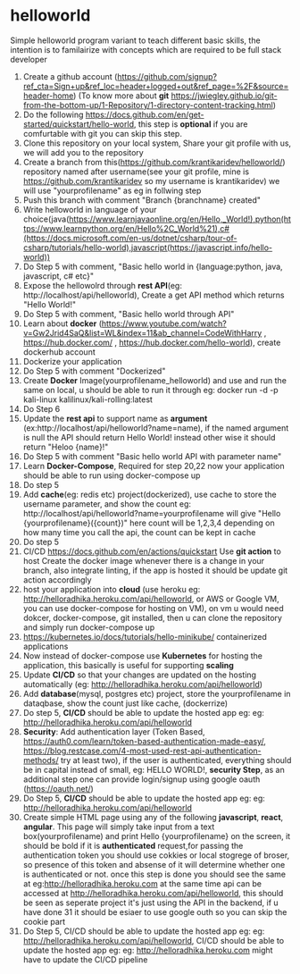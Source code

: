 # helloworld

Simple helloworld program variant to teach different basic skills, the intention is to familairize with concepts which are required to be full stack developer

1. Create a github account (https://github.com/signup?ref_cta=Sign+up&ref_loc=header+logged+out&ref_page=%2F&source=header-home) (To know more about **git** https://jwiegley.github.io/git-from-the-bottom-up/1-Repository/1-directory-content-tracking.html)
2. Do the following https://docs.github.com/en/get-started/quickstart/hello-world, this step is **optional** if you are comfurtable with git you can skip this step.
3. Clone this repository on your local system, Share your git profile with us, we will add you to the repository 
5. Create a branch from this(https://github.com/krantikaridev/helloworld/) repository named after username(see your git profile, mine is https://github.com/krantikaridev so my username is krantikaridev) we will use "yourprofilename" as eg in follwing step 
6. Push this branch with comment "Branch {branchname} created"
7. Write helloworld in language of your choice(java(https://www.learnjavaonline.org/en/Hello,_World!),python(https://www.learnpython.org/en/Hello%2C_World%21),c#(https://docs.microsoft.com/en-us/dotnet/csharp/tour-of-csharp/tutorials/hello-world),javascript(https://javascript.info/hello-world))
8. Do Step 5 with comment, "Basic hello world in {language:python, java, javascript, c# etc}" 
9. Expose the hellowolrd through **rest API**(eg: http://localhost/api/helloworld), Create a get API method which returns "Hello World!"
10. Do Step 5 with comment, "Basic hello world through API"
12. Learn about **docker** (https://www.youtube.com/watch?v=Gw2Jrid4SaQ&list=WL&index=11&ab_channel=CodeWithHarry , https://hub.docker.com/ , https://hub.docker.com/hello-world), create dockerhub account
13. Dockerize your application
14. Do Step 5 with comment "Dockerized"
15. Create **Docker** Image(yourprofilename_helloworld) and use and run the same on local, u should be able to run it through eg: docker run -d -p kali-linux kalilinux/kali-rolling:latest
16. Do Step 6
17. Update the **rest api** to support name as **argument** (ex:http://localhost/api/helloworld?name=name), if the named argument is null the API should return Hello World! instead other wise it should return "Heloo {name}!"
17. Do Step 5 with comment "Basic hello world API with parameter name"
18. Learn **Docker-Compose**, Required for step 20,22 now your application should be able to run using docker-compose up
19. Do step 5
20. Add **cache**(eg: redis  etc) project(dockerized), use cache to store the username parameter, and show the count eg: http://localhost/api/helloworld?name=yourprofilename will give "Hello {yourprofilename}({count})" here count will be 1,2,3,4 depending on how many time you call the api, the count can be kept in cache
21. Do step 5
24. CI/CD https://docs.github.com/en/actions/quickstart Use **git action** to host Create the docker image whenever there is a change in your branch, also integrate linting, if the app is hosted it should be update git action accordingly
25. host your application into **cloud** (use heroku eg: http://helloradhika.heroku.com/api/helloworld, or AWS or Google VM, you can use docker-compose for hosting on VM), on vm u would need dokcer, docker-compose, git installed, then u can clone the repository and simply run docker-compose up
27. https://kubernetes.io/docs/tutorials/hello-minikube/  containerized applications
28. Now instead of docker-compose use **Kubernetes** for hosting the application, this basically is useful for supporting **scaling**
29. Update **CI/CD** so that your changes are updated on the hosting automatically (eg: http://helloradhika.heroku.com/api/helloworld)
30. Add **database**(mysql, postgres etc) project, store the yourprofilename in dataqbase, show the count just like cache, (dockerrize)
28. Do step 5, **CI/CD** should be able to update the hosted app eg: eg: http://helloradhika.heroku.com/api/helloworld
31. **Security**: Add authentication layer (Token Based, https://auth0.com/learn/token-based-authentication-made-easy/, https://blog.restcase.com/4-most-used-rest-api-authentication-methods/ try at least two), if the user is authenticated, everything should be in capital instead of small, eg: HELLO WORLD!, **security Step**, as an additional step one can provide login/signup using google oauth (https://oauth.net/)
32. Do Step 5, **CI/CD** should be able to update the hosted app eg: eg: http://helloradhika.heroku.com/api/helloworld
33. Create simple HTML page using any of the following **javascript**, **react**, **angular**. This page will simply take input from a text box(yourprofilename) and print Hello {yourprofilename} on the screen, it should be bold if it is **authenticated** request,for passing the authentication token you should use cokkies or local stogrege of broser, so presence of this token and absense of it will determine whether one is authenticated or not. once this step is done you should see the same at eg:http://helloradhika.heroku.com at the same time api can be accessed at http://helloradhika.heroku.com/api/helloworld, this should be seen as seperate project it's just using the API in the backend, if u have done 31 it should be esiaer to use google outh so you can skip the cookie part
34. Do Step 5, CI/CD should be able to update the hosted app eg: eg: http://helloradhika.heroku.com/api/helloworld, CI/CD should be able to update the hosted app eg: eg: http://helloradhika.heroku.com might have to update the CI/CD pipeline
